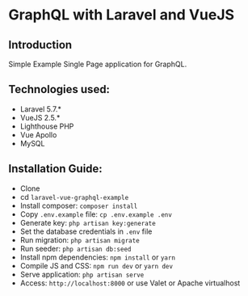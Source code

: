 # GraphQL with Laravel and VueJS

## Introduction

Simple Example Single Page application for GraphQL.

## Technologies used:

-   Laravel 5.7.\*
-   VueJS 2.5.\*
-   Lighthouse PHP
-   Vue Apollo
-   MySQL

## Installation Guide:

-   Clone 
-   cd `laravel-vue-graphql-example`
-   Install composer: `composer install`
-   Copy `.env.example` file: `cp .env.example .env`
-   Generate key: `php artisan key:generate`
-   Set the database credentials in `.env` file
-   Run migration: `php artisan migrate`
-   Run seeder: `php artisan db:seed`
-   Install npm dependencies: `npm install` or `yarn`
-   Compile JS and CSS: `npm run dev` or `yarn dev`
-   Serve application: `php artisan serve`
-   Access: `http://localhost:8000` or use Valet or Apache virtualhost
